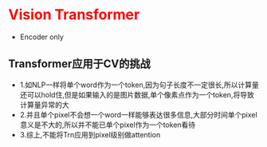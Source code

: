 # <font color = 'red'>Vision Transformer</font>

- Encoder only

## Transformer应用于CV的挑战

- 1.如NLP一样将单个word作为一个token,因为句子长度不一定很长,所以计算量还可以hold住,但是如果输入的是图片数据,单个像素点作为一个token,将导致计算量异常的大
- 2.并且单个pixel不会想一个word一样能够表达很多信息,大部分时间单个pixel意义是不大的,所以并不能已单个pixel作为一个token看待
- 3.综上,不能将Trn应用到pixel级别做attention












